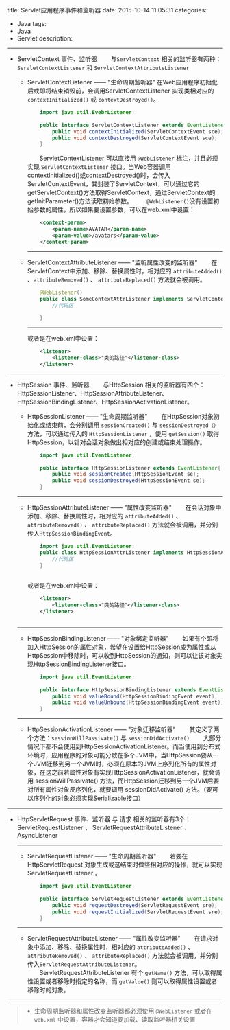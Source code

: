 ﻿title: Servlet应用程序事件和监听器
date: 2015-10-14 11:05:31
categories: 
- Java
tags: 
- Java
- Servlet
description: 
---

+  ServletContext 事件、监听器
    　　与``ServletContext`` 相关的监听器有两种：``ServletContextListener`` 和 ``ServletContextAttributeListener``
    +   ServletContextListener —— "生命周期监听器"
        在Web应用程序初始化后或即将结束销毁前，会调用ServletContextListener 实现类相对应的``contextInitialized()`` 或 ``contextDestroyed()``。
        ```Java
            import java.util.EvebrListener;
            
            public interface ServletContextListener extends EventListener{
                public void contextInitialized(ServletContextEvent sce);
                public void contextDestroyed(ServletContextEvent sce);
            }
        ```

        　　ServletContextListener 可以直接用 ``@WebListener`` 标注，并且必须实现 ``ServletContextListener`` 接口。当Web容器调用contextInitialized()或contextDestroyed()时，会传入ServletContextEvent，其封装了ServletContext，可以通过它的getServletContext()方法取得ServletContext，通过ServletContext的getInitParameter()方法读取初始参数。
        　　``@WebListener()``没有设置初始参数的属性，所以如果要设置参数，可以在web.xml中设置：
        ```xml
            <context-param>
                <param-name>AVATAR</param-name>
                <param-value>/avatars</param-value>
            </context-param>
        ```
        ---
    +   ServletContextAttributeListener —— "监听属性改变的监听器"
        　　在ServletContext中添加、移除、替换属性时，相对应的 ``attributeAdded()`` 、``attributeRemoved()`` 、 ``attributeReplaced()`` 方法就会被调用。
        ```Java
            @WebListener()
            public class SomeContextAttrListener implements ServletContextAttributeListener{
                //代码区
                
            }
        ```
        ---
        或者是在web.xml中设置：
        ```xml
            <listener>
                <listener-class>"类的路径"</listener-class>
            </listener>
        ```

---
+  HttpSession 事件、监听器
    　　与HttpSession 相关的监听器有四个：HttpSessionListener、HttpSessionAttributeListener、HttpSessionBindingListener、HttpSessionActivationListener。 

    +   HttpSessionListener —— "生命周期监听器"
         　　在HttpSession对象初始化或结束前，会分别调用 ``sessionCreated()`` 与 ``sessionDestroyed（）`` 方法，可以通过传入的 ``HttpSessionListener`` ，使用 ``getSession()`` 取得HttpSession，以针对会话对象做出相对应的创建或结束处理操作。
        ```Java
            import java.util.EventListener;
            
            public interface HttpSessionListener extends EventListener{
                public void sessionCreated(HttpSessionEvent se);
                public void sessionDestroyed(HttpSessionEvent se);
            }
        ```

    ---
    
    +   HttpSessionAttributeListener —— "属性改变监听器"
        　　在会话对象中添加、移除、替换属性时，相对应的 ``attributeAdded()`` 、``attributeRemoved()`` 、 ``attributeReplaced()`` 方法就会被调用，并分别传入``HttpSessionBindingEvent``。
        ```Java
            import java.util.EventListener;
            public class HttpSessionAttrListener implements HttpSessionAttributeListener{
                //代码区
            }
            
        ```

        或者是在web.xml中设置：
        ```xml
            <listener>
                <listener-class>"类的路径"</listener-class>
            </listener>
            
        ```

    ---
    
    +   HttpSessionBindingListener —— "对象绑定监听器"
        　　如果有个即将加入HttpSession的属性对象，希望在设置给HttpSession成为属性或从HttpSession中移除时，可以收到HttpSession的通知，则可以让该对象实现HttpSessionBindingListener接口。
        ```Java
            import java.util.EventListener;
            
            public interface HttpSessionBindingListener extends EventListener{
                public void valueBound(HttpSessionBindingEvent event);
                public void valueUnbound(HttpSessionBindingEvent event);
            }
        ```

    ---

    +   HttpSessionActivationListener —— "对象迁移监听器"
        　　其定义了两个方法：``sessionWillPassivate()`` 与 ``sessionDidActivate()``
        　　大部分情况下都不会使用到HttpSessionActivationListener。而当使用到分布式环境时，应用程序的对象可能分散在多个JVM中，当HttpSession要从一个JVM迁移到另一个JVM时，必须在原本的JVM上序列化所有的属性对象，在这之前若属性对象有实现HttpSessionActivationListener，就会调用 sessionWillPassivate() 方法，而HttpSession迁移到另一个JVM后要对所有属性对象反序列化，就要调用 sessionDidActivate() 方法。（要可以序列化的对象必须实现Serializable接口）

---

+   HttpServletRequest 事件、监听器
    与 请求 相关的监听器有3个： ServletRequestListener 、 ServletRequestAttributeListener 、 AsyncListener

    ---

    +   ServletRequestListener —— "生命周期监听器"
    　　若要在 HttpServletRequest 对象生成或这结束时做些相对应的操作，就可以实现 ServletRequestListener 。
        ```Java
            import java.util.EventListener;
            
            public interface ServletRequestListener extends EventListener{
                public void requestDestroyed(ServletRequestEvent sre);
                public void requestInitialized(ServletRequestEvent sre);
            }
        ```

    ---
 
    +   ServletRequestAttributeListener —— "属性改变监听器"
        　　在请求对象中添加、移除、替换属性时，相对应的 ``attributeAdded()`` 、``attributeRemoved()`` 、 ``attributeReplaced()`` 方法就会被调用，并分别传入``ServletRequestAttributeListener``。
        　　ServletRequestAttributeListener 有个 ``getName()`` 方法，可以取得属性设置或者移除时指定的名称，而 ``getValue()`` 则可以取得属性设置或者移除时的对象。

---

> * 生命周期监听器和属性改变监听器都必须使用 ``@WebListener`` 或者在 ``web.xml`` 中设置，容器才会知道要加载、读取监听器相关设置

